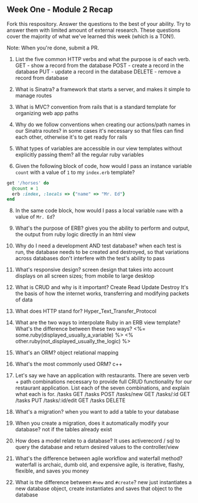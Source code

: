 ## Week One - Module 2 Recap

Fork this respository. Answer the questions to the best of your ability. Try to answer them with limited amount of external research. These questions cover the majority of what we've learned this week (which is a TON!). 

Note: When you're done, submit a PR. 

1. List the five common HTTP verbs and what the purpose is of each verb.
  GET - show a record from the database
  POST - create a record in the database
  PUT - update a record in the database
  DELETE - remove a record from database

2. What is Sinatra?
  a framework that starts a server, and makes it simple to manage routes

4. What is MVC?
  convention from rails that is a standard template for organizing web app paths

5. Why do we follow conventions when creating our actions/path names in our Sinatra routes?
  in some cases it's necessary so that files can find each other, otherwise it's to get ready for rails

6. What types of variables are accessible in our view templates without explicitly passing them?
  all the regular ruby variables

7. Given the following block of code, how would I pass an instance variable `count` with a value of `1` to my `index.erb` template?
  
  ```ruby
  get '/horses' do
    @count = 1
    erb :index, :locals => {"name" => "Mr. Ed"}
  end
  ```
8. In the same code block, how would I pass a local variable `name` with a value of `Mr. Ed`?

9. What's the purpose of ERB?
  gives you the ability to perform and output, the output from ruby logic directly in an html view

10. Why do I need a development AND test database?
  when each test is run, the database needs to be created and destroyed, so that variations across databases don't interfere with the test's ability to pass

11. What's responsive design?
  screen design that takes into account displays on all screen sizes; from mobile to large desktop

12. What is CRUD and why is it important?
  Create 
  Read 
  Update
  Destroy 
  It's the basis of how the internet works, transferring and modifying packets of data

13. What does HTTP stand for? 
  Hyper_Text_Transfer_Protocol

14. What are the two ways to interpolate Ruby in an ERB view template? What's the difference between these two ways?
  <%= some.ruby(displayed_usually_a_variable) %>
  <% other.ruby(not_displayed_usually_the_logic) %>

15. What's an ORM?
  object relational mapping

16. What's the most commonly used ORM?
  c++

17. Let's say we have an application with restaurants. There are seven verb + path combinations necessary to provide full CRUD functionality for our restaurant application. List each of the seven combinations, and explain what each is for.
  /tasks GET
  /tasks POST
  /tasks/new GET
  /tasks/:id GET
  /tasks PUT
  /tasks/:id/edit GET
  /tasks DELETE

18. What's a migration? 
  when you want to add a table to your database

19. When you create a migration, does it automatically modify your database?
  not if the tables already exist

20. How does a model relate to a database?
  It uses activerecord / sql to query the database and return desired values to the controller/view

21. What's the difference between agile workflow and waterfall method?
  waterfall is archaic, dumb old, and expensive
  agile, is iterative, flashy, flexible, and saves you money

22. What is the difference between `#new` and `#create`?
  new just instantiates a new database object, create instantiates and saves that object to the database
